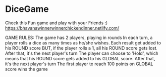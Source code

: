 # DiceGame
 Check this Fun game and play with your Friends :)   
https://bhavanawinnerwinnerchickendinner.netlify.com/

GAME RULES:
The game has 2 players, playing in rounds
In each turn, a player rolls a dice as many times as he/she wishes. Each result get added to his ROUND score
BUT, if the player rolls a 1, all his ROUND score gets lost. After that, it's the next player's turn
The player can choose to 'Hold', which means that his ROUND score gets added to his GLOBAL score. After that, it's the next player's turn
The first player to reach 100 points on GLOBAL score wins the game
